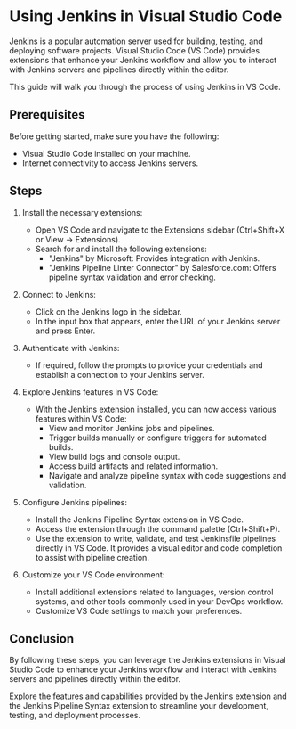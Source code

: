 # Using Jenkins in Visual Studio Code

[Jenkins](https://www.jenkins.io/) is a popular automation server used for building, testing, and deploying software projects. Visual Studio Code (VS Code) provides extensions that enhance your Jenkins workflow and allow you to interact with Jenkins servers and pipelines directly within the editor.

This guide will walk you through the process of using Jenkins in VS Code.

## Prerequisites

Before getting started, make sure you have the following:

- Visual Studio Code installed on your machine.
- Internet connectivity to access Jenkins servers.

## Steps

1. Install the necessary extensions:
   - Open VS Code and navigate to the Extensions sidebar (Ctrl+Shift+X or View -> Extensions).
   - Search for and install the following extensions:
     - "Jenkins" by Microsoft: Provides integration with Jenkins.
     - "Jenkins Pipeline Linter Connector" by Salesforce.com: Offers pipeline syntax validation and error checking.

2. Connect to Jenkins:
   - Click on the Jenkins logo in the sidebar.
   - In the input box that appears, enter the URL of your Jenkins server and press Enter.

3. Authenticate with Jenkins:
   - If required, follow the prompts to provide your credentials and establish a connection to your Jenkins server.

4. Explore Jenkins features in VS Code:
   - With the Jenkins extension installed, you can now access various features within VS Code:
     - View and monitor Jenkins jobs and pipelines.
     - Trigger builds manually or configure triggers for automated builds.
     - View build logs and console output.
     - Access build artifacts and related information.
     - Navigate and analyze pipeline syntax with code suggestions and validation.



5. Configure Jenkins pipelines:
   - Install the Jenkins Pipeline Syntax extension in VS Code.
   - Access the extension through the command palette (Ctrl+Shift+P).
   - Use the extension to write, validate, and test Jenkinsfile pipelines directly in VS Code. It provides a visual editor and code completion to assist with pipeline creation.

6. Customize your VS Code environment:
   - Install additional extensions related to languages, version control systems, and other tools commonly used in your DevOps workflow.
   - Customize VS Code settings to match your preferences.

## Conclusion

By following these steps, you can leverage the Jenkins extensions in Visual Studio Code to enhance your Jenkins workflow and interact with Jenkins servers and pipelines directly within the editor.

Explore the features and capabilities provided by the Jenkins extension and the Jenkins Pipeline Syntax extension to streamline your development, testing, and deployment processes.


